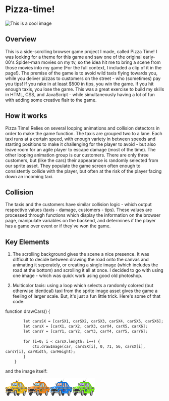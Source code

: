 # Pizza-time!
![This is a cool image](https://i.imgur.com/7SUJ314.png)
## Overview
This is a side-scrolling browser game project I made, called Pizza Time! I was looking for a theme for this game and saw one of the original early-00's Spider-man movies on my tv, so the idea hit me to bring a scene from those movies into my game (For the full context, I included a clip of it in the page!). The premise of the game is to avoid wild taxis flying towards you, while you deliver pizzas to customers on the street - who (sometimes) pay you tips! If you rake in at least $500 in tips, you win the game. If you hit enough taxis, you lose the game. This was a great exercise to build my skills in HTML, CSS, and JavaScript - while simultaneously having a lot of fun with adding some creative flair to the game.

## How it works
Pizza Time! Relies on several looping animations and collision detectors in order to make the game function. The taxis are grouped two to a lane. Each taxi runs at a certain speed, with enough variety in between speeds and starting positions to make it challenging for the player to avoid - but also leave room for an agile player to escape damage (most of the time). The other looping animation group is our customers. There are only three customers, but (like the cars) their appearance is randomly selected from our sprite asset. They populate the game screen often enough to consistently collide with the player, but often at the risk of the player facing down an incoming taxi.

## Collision
The taxis and the customers have similar collision logic - which output respective values (taxis - damage, customers - tips). These values are processed through functions which display the information on the browser page, manipulate variables on the backend, and determines if the player has a game over event or if they've won the game.

## Key Elements
1. The scrolling background gives the scene a nice presence. It was difficult to decide between drawing the road onto the canvas and animating it seperately, or creating a single image (which includes the road at the bottom) and scrolling it all at once. I decided to go with using one image - which was quick work using good old photoshop.

2. Multicolor taxis: using a loop which selects a randomly colored (but otherwise identical) taxi from the sprite image asset gives the game a feeling of larger scale. But, it's just a fun little trick. Here's some of that code:


function drawCars() {
    
            let carsSX = [carSX1, carSX2, carSX3, carSX4, carSX5, carSX6];
            let carsX = [carX1, carX2, carX3, carX4, carX5, carX6];
            let carsY = [carY1, carY2, carY3, carY4, carY5, carY6];

            for (i=0; i < carsX.length; i++) {
                ctx.drawImage(car, carsSX[i], 0, 71, 56, carsX[i], carsY[i], carWidth, carHeight);
            }
        }

and the image itself:

![This is the sprites of the taxis](assets/spritesheet.png)